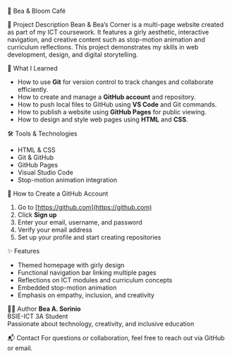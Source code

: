 🌸 Bea & Bloom Café

📘 Project Description
Bean & Bea’s Corner is a multi-page website created as part of my ICT coursework. It features a girly aesthetic, interactive navigation, and creative content such as stop-motion animation and curriculum reflections. This project demonstrates my skills in web development, design, and digital storytelling.

🧠 What I Learned
- How to use **Git** for version control to track changes and collaborate efficiently.
- How to create and manage a **GitHub account** and repository.
- How to push local files to GitHub using **VS Code** and Git commands.
- How to publish a website using **GitHub Pages** for public viewing.
- How to design and style web pages using **HTML** and **CSS**.

🛠️ Tools & Technologies
- HTML & CSS  
- Git & GitHub  
- GitHub Pages  
- Visual Studio Code  
- Stop-motion animation integration
  
📝 How to Create a GitHub Account
1. Go to [https://github.com](https://github.com)
2. Click **Sign up**
3. Enter your email, username, and password
4. Verify your email address
5. Set up your profile and start creating repositories

✨ Features
- Themed homepage with girly design
- Functional navigation bar linking multiple pages
- Reflections on ICT modules and curriculum concepts
- Embedded stop-motion animation
- Emphasis on empathy, inclusion, and creativity

👩‍💻 Author
**Bea A. Sorinio**  
BSIE-ICT 3A Student  
Passionate about technology, creativity, and inclusive education

📬 Contact
For questions or collaboration, feel free to reach out via GitHub or email.
